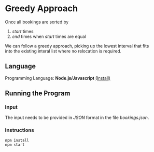 # Greedy Approach

Once all bookings are sorted by 
1. _start_ times
2. _end_ times when _start_ times are equal

We can follow a greedy approach, picking up the lowest interval that fits into the existing interal list where no relocation is required.

## Language
Programming Language: **Node.js/Javascript** [(Install)](https://nodejs.org/en/download/)

## Running the Program
### Input
The input needs to be provided in _JSON_ format in the file _bookings.json_.
### Instructions
```
npm install
npm start
```
